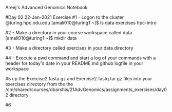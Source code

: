 Areej's Advanced Genomics Notebook

#Day 02 22-Jan-2021 Exercise
#1 - Logon to the cluster @turing.hpc.odu.edu
[amali010@turing1 ~]$ ls
data  exercises  hpc-intro

#2 - Make a directory in your course workspace called data
[amali010@turing1 ~]$ mkdir data

#3 - Make a directory called exercises in your data directory

#4 - Execute a pwd command and start a log of your commands with a 
header for today's date in your README.md github logfile in your workspace

#5 cp the Exercise2.fasta.gz and Exercise2.fastq.tar.gz files into 
your exercises directory from the the /cm/shared/courses/dbarshis/21AdvGenomics/assignments_exercises/day02 directory

#6 